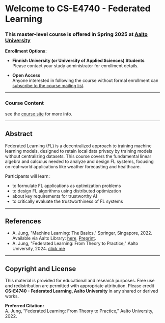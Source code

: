 # Welcome to CS-E4740 - Federated Learning

### This master-level course is offered in Spring 2025 at [Aalto University](https://www.aalto.fi/en)

**Enrollment Options:**

- **Finnish University (or University of Applied Sciences) Students**  
  Please contact your study administrator for enrollment details.

- **Open Access**  
  Anyone interested in following the course without formal enrollment can [subscribe to the course mailing list](https://forms.gle/dDhK1x9BQVra5cm68).

---

### Course Content

see the [course site](https://FederatedLearningAalto.github.io) for more info. 

---

## Abstract

Federated Learning (FL) is a decentralized approach to training machine learning models, 
designed to retain local data privacy by training models without centralizing datasets. 
This course covers the fundamental linear algebra and calculus needed to analyze and design 
FL systems, focusing on real-world applications like weather forecasting and healthcare.

Participants will learn:
- to formulate FL applications as optimization problems
- to design FL algorithms using distributed optimization  
- about key requirements for trustworthy AI
- to critically evaluate the trustworthiness of FL systems


---

## References

- A. Jung, "Machine Learning: The Basics," Springer, Singapore, 2022. Available via Aalto Library: [here](https://primo.aalto.fi/discovery/search?query=any,contains,machine%20learning%20the%20basics&tab=LibraryCatalog&search_scope=MyInstitution&vid=358AALTO_INST:VU1&lang=en&offset=0). [Preprint](https://mlbook.cs.aalto.fi).
- A. Jung, "Federated Learning: From Theory to Practice," Aalto University, 2024. [click me](material/FLBook.pdf)
---

## Copyright and License

This material is provided for educational and research purposes. Free use and redistribution are 
permitted with appropriate attribution. Please credit **CS-E4740 - Federated Learning, Aalto University** in any shared or derived works.

**Preferred Citation:**  
A. Jung, "Federated Learning: From Theory to Practice," Aalto University, 2022.

